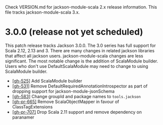 Check VERSION.md for jackson-module-scala 2.x release information. This file tracks jackson-module-scala 3.x.

# 3.0.0 (release not yet scheduled)

This patch release tracks Jackson 3.0.0. The 3.0 series has full support for Scala 2.12, 2.13 and 3.
There are many changes in related jackson libraries that affect all jackson users. jackson-module-scala changes
are less significant. The most notable change is the addition of ScalaModule builder.
Users who don't use DefaultScalaModule may need to change to using ScalaModule builder.

* [[gh-525]](https://github.com/FasterXML/jackson-module-scala/issues/525) Add ScalaModule builder 
* [[gh-531]](https://github.com/FasterXML/jackson-module-scala/issues/531) Remove DefaultRequiredAnnotationIntrospector as part of dropping support for jackson-module-jsonSchema
* [[gh-583]](https://github.com/FasterXML/jackson-module-scala/issues/583) Change groupId and package names to `tools.jackson`
* [[gh-pr-665]](https://github.com/FasterXML/jackson-module-scala/pull/665) Remove ScalaObjectMapper in favour of ClassTagExtensions
* [[gh-pr-707]](https://github.com/FasterXML/jackson-module-scala/pull/707) Drop Scala 2.11 support and remove dependency on paranamer
